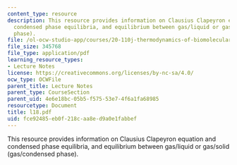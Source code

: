 ```yaml
---
content_type: resource
description: This resource provides information on Clausius Clapeyron equation and
  condensed phase equilibria, and equilibrium between gas/liquid or gas/solid (gas/condensed
  phase).
file: /ol-ocw-studio-app/courses/20-110j-thermodynamics-of-biomolecular-systems-fall-2005/fce92485eb0f218caa8ed9a0e1fabbef_l18.pdf
file_size: 345768
file_type: application/pdf
learning_resource_types:
- Lecture Notes
license: https://creativecommons.org/licenses/by-nc-sa/4.0/
ocw_type: OCWFile
parent_title: Lecture Notes
parent_type: CourseSection
parent_uid: 4e6e18bc-05b5-f575-53e7-4f6a1fa68985
resourcetype: Document
title: l18.pdf
uid: fce92485-eb0f-218c-aa8e-d9a0e1fabbef
---
```

This resource provides information on Clausius Clapeyron equation and condensed phase equilibria, and equilibrium between gas/liquid or gas/solid (gas/condensed phase).